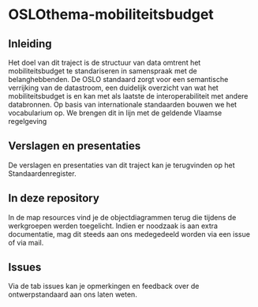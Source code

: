 # OSLOthema-mobiliteitsbudget

## Inleiding
Het doel van dit traject is de structuur van data omtrent het mobiliteitsbudget te standariseren in samenspraak met de belanghebbenden. De OSLO standaard zorgt voor een semantische verrijking van de datastroom, een duidelijk overzicht van wat het mobiliteitsbudget is en kan met als laatste de interoperabiliteit met andere databronnen. Op basis van internationale standaarden bouwen we het vocabularium op. We brengen dit in lijn met de geldende Vlaamse regelgeving

## Verslagen en presentaties
De verslagen en presentaties van dit traject kan je terugvinden op het Standaardenregister.
## In deze repository
In de map resources vind je de objectdiagrammen terug die tijdens de werkgroepen werden toegelicht. Indien er noodzaak is aan extra documentatie, mag dit steeds aan ons medegedeeld worden via een issue of via mail.
## Issues
Via de tab issues kan je opmerkingen en feedback over de ontwerpstandaard aan ons laten weten.

